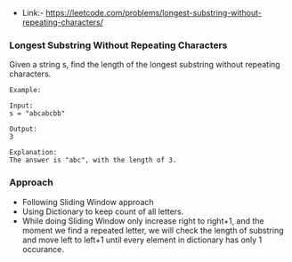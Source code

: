 - Link:- https://leetcode.com/problems/longest-substring-without-repeating-characters/

### Longest Substring Without Repeating Characters

Given a string s, find the length of the longest substring without repeating characters.

```
Example:

Input:
s = "abcabcbb"

Output:
3

Explanation:
The answer is "abc", with the length of 3.
```

### Approach

- Following Sliding Window approach
- Using Dictionary to keep count of all letters.
- While doing Sliding Window only increase right to right+1, and the moment we find a repeated letter, we will check the length of substring and move left to left+1 until every element in dictionary has only 1 occurance.
